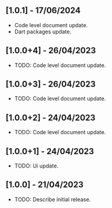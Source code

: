 ## [1.0.1] - 17/06/2024

* Code level document update.
* Dart packages update.

## [1.0.0+4] - 26/04/2023

* TODO: Code level document update.

## [1.0.0+3] - 26/04/2023

* TODO: Code level document update.

## [1.0.0+2] - 24/04/2023

* TODO: Code level document update.

## [1.0.0+1] - 24/04/2023

* TODO: Ui update.

## [1.0.0] - 21/04/2023

* TODO: Describe initial release.
